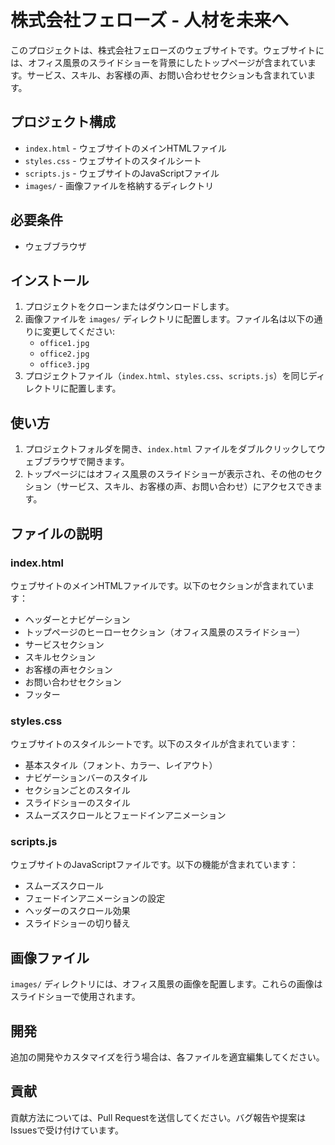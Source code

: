 # 株式会社フェローズ - 人材を未来へ

このプロジェクトは、株式会社フェローズのウェブサイトです。ウェブサイトには、オフィス風景のスライドショーを背景にしたトップページが含まれています。サービス、スキル、お客様の声、お問い合わせセクションも含まれています。

## プロジェクト構成

- `index.html` - ウェブサイトのメインHTMLファイル
- `styles.css` - ウェブサイトのスタイルシート
- `scripts.js` - ウェブサイトのJavaScriptファイル
- `images/` - 画像ファイルを格納するディレクトリ

## 必要条件

- ウェブブラウザ

## インストール

1. プロジェクトをクローンまたはダウンロードします。
2. 画像ファイルを `images/` ディレクトリに配置します。ファイル名は以下の通りに変更してください:
   - `office1.jpg`
   - `office2.jpg`
   - `office3.jpg`
3. プロジェクトファイル（`index.html`、`styles.css`、`scripts.js`）を同じディレクトリに配置します。

## 使い方

1. プロジェクトフォルダを開き、`index.html` ファイルをダブルクリックしてウェブブラウザで開きます。
2. トップページにはオフィス風景のスライドショーが表示され、その他のセクション（サービス、スキル、お客様の声、お問い合わせ）にアクセスできます。

## ファイルの説明

### index.html

ウェブサイトのメインHTMLファイルです。以下のセクションが含まれています：

- ヘッダーとナビゲーション
- トップページのヒーローセクション（オフィス風景のスライドショー）
- サービスセクション
- スキルセクション
- お客様の声セクション
- お問い合わせセクション
- フッター

### styles.css

ウェブサイトのスタイルシートです。以下のスタイルが含まれています：

- 基本スタイル（フォント、カラー、レイアウト）
- ナビゲーションバーのスタイル
- セクションごとのスタイル
- スライドショーのスタイル
- スムーズスクロールとフェードインアニメーション

### scripts.js

ウェブサイトのJavaScriptファイルです。以下の機能が含まれています：

- スムーズスクロール
- フェードインアニメーションの設定
- ヘッダーのスクロール効果
- スライドショーの切り替え

## 画像ファイル

`images/` ディレクトリには、オフィス風景の画像を配置します。これらの画像はスライドショーで使用されます。

## 開発

追加の開発やカスタマイズを行う場合は、各ファイルを適宜編集してください。

## 貢献

貢献方法については、Pull Requestを送信してください。バグ報告や提案はIssuesで受け付けています。


